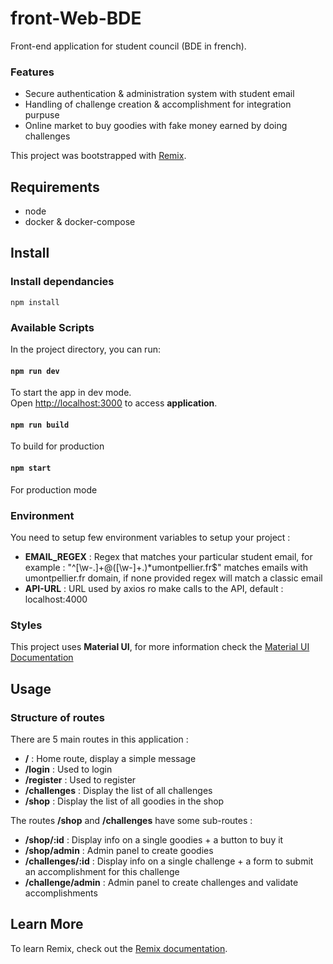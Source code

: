 # front-Web-BDE

Front-end application for student council (BDE in french).

### Features

- Secure authentication & administration system with student email
- Handling of challenge creation & accomplishment for integration purpuse
- Online market to buy goodies with fake money earned by doing challenges

This project was bootstrapped with [Remix](https://www.npmjs.com/package/remix).

## Requirements

- node
- docker & docker-compose

## Install

### Install dependancies

`npm install`

### Available Scripts

In the project directory, you can run:

#### `npm run dev`

To start the app in dev mode.\
Open [http://localhost:3000](http://localhost:3000) to access **application**.

#### `npm run build`

To build for production
#### `npm start`

For production mode


### Environment

You need to setup few environment variables to setup your project :

- **EMAIL_REGEX** : Regex that matches your particular student email, for example : "^[\w\-\.]+@([\w\-]+.)*umontpellier\.fr$" matches emails with umontpellier.fr domain, if none provided regex will match a classic email
- **API-URL** : URL used by axios ro make calls to the API, default : localhost:4000

### Styles

This project uses **Material UI**, for more information check the [Material UI Documentation](https://mui.com/getting-started/installation/)

## Usage

### Structure of routes

There are 5 main routes in this application :

- **/** : Home route, display a simple message
- **/login** : Used to login
- **/register** : Used to register
- **/challenges** : Display the list of all challenges
- **/shop** : Display the list of all goodies in the shop

The routes **/shop** and **/challenges** have some sub-routes :

- **/shop/:id** : Display info on a single goodies + a button to buy it
- **/shop/admin** : Admin panel to create goodies
- **/challenges/:id** : Display info on a single challenge + a form to submit an accomplishment for this challenge
- **/challenge/admin** : Admin panel to create challenges and validate accomplishments

## Learn More

To learn Remix, check out the [Remix documentation](https://remix.run/docs).
